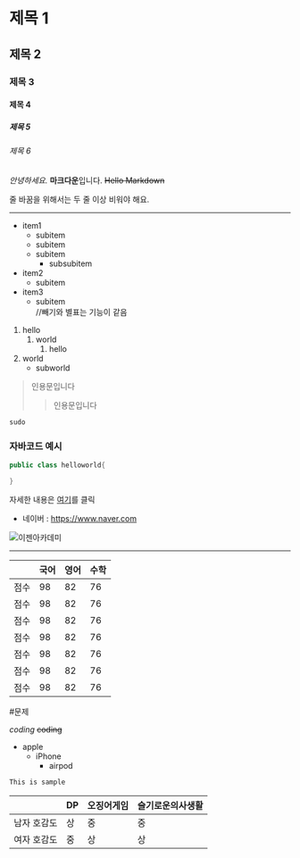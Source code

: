# 제목 1

## 제목 2

### 제목 3


#### 제목 4


##### 제목 5


###### 제목 6


*안녕하세요.* **마크다운**입니다.
~~Hello Markdown~~

줄 바꿈을 위해서는 두 줄 이상 비워야 해요.

--- 

  - item1
    - subitem
    - subitem
    - subitem 
      - subsubitem
  - item2
    - subitem
  - item3
    - subitem<br>
//빼기와 별표는 기능이 같음

1. hello
   1. world
      1. hello
2. world
   - subworld


>인용문입니다
>   >인용문입니다


```powershell//여기에 프로그래밍 언어 입력하면 적용됨
sudo 
```

### 자바코드 예시
```java
public class helloworld{

}
```

자세한 내용은 [여기](https://www.naver.com)를 클릭

- 네이버 : <https://www.naver.com>


![이젠아카데미](coding.jpg)
<!-- 연결 된 파일은 내부에 있어야한다. 혹은 경로에 맞게 사용하면 된다. -->

---

|      | 국어 | 영어 | 수학 |
|------|------|------|------|
| 점수 | 98   | 82   | 76   |
| 점수 | 98   | 82   | 76   |
| 점수 | 98   | 82   | 76   |
| 점수 | 98   | 82   | 76   |
| 점수 | 98   | 82   | 76   |
| 점수 | 98   | 82   | 76   |
| 점수 | 98   | 82   | 76   |



#문제

   _coding_ ~~coding~~

- apple
  - iPhone
    - airpod

```Markdown
This is sample
```

|  | DP | 오징어게임 | 슬기로운의사생활 |
|----|----|----|----|
|남자 호감도|상|중|중|
|여자 호감도|중|상|상|


























